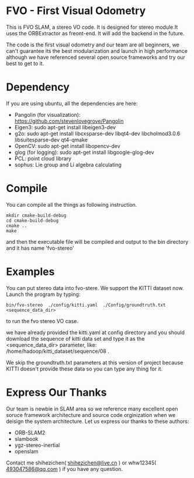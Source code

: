 # FVO - First Visual Odometry
This is FVO SLAM, a stereo VO code. It is designed for stereo module.It uses the ORBExtractor as freont-end. It will add the backend in the future. 

The code is the first visual odometry and our team are all beginners, we can't guarantee its the best modularization and launch in high performance although we have referenced several open source frameworks and try our best to get to it.

# Dependency
If you are using ubuntu, all the dependencies are here:

- Pangolin (for visualization): https://github.com/stevenlovegrove/Pangolin 
- Eigen3: sudo apt-get install libeigen3-dev
- g2o: sudo apt-get install libcxsparse-dev libqt4-dev libcholmod3.0.6 libsuitesparse-dev qt4-qmake 
- OpenCV: sudo apt-get install libopencv-dev
- glog (for logging): sudo apt-get install libgoogle-glog-dev
- PCL: point cloud library
- sophus: Lie group and Li algebra calculating

# Compile
You can compile all the things as following instruction.
```
mkdir cmake-build-debug
cd cmake-build-debug
cmake ..
make 
```
and then the executable file will be compiled and output to the bin directory and it has name 'fvo-stereo'

# Examples
You can put stereo data into fvo-stere. We support the KITTI dataset now. Launch the program by typing:
```
bin/fvo-stereo  ./config/kitti.yaml  ./Config/groundtruth.txt  <sequence_data_dir>
```
to run the fvo stereo VO case.

we have already provided the kitti.yaml at config directory and you should download the sequence of kitti data set and type it as the <sequence_data_dir> parameter, like: /home/hadoop/kitti_dataset/sequence/08 . 

We skip the groundtruth.txt parameters at this version of project because KITTI doesn't provide these data so you can type any thing for it.

# Express Our Thanks
Our team is newbie in SLAM area so we reference many excellent open soruce framework  architecture and source code orginization when we deisign the system architecture. Let us express our thanks to these authors:
- ORB-SLAM2 
- slambook
- ygz-stereo-inertial
- openslam

Contact me shihezichen( shihezichen@live.cn ) or whw12345( 493047586@qq.com ) if you have any question.


